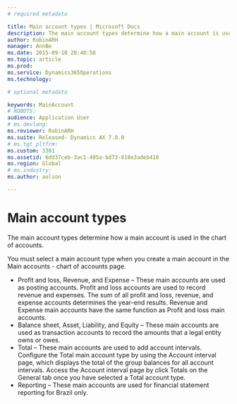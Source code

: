 ```yaml
---
# required metadata

title: Main account types | Microsoft Docs
description: The main account types determine how a main account is used in the chart of accounts.
author: RobinARH
manager: AnnBe
ms.date: 2015-09-10 20:48:58
ms.topic: article
ms.prod: 
ms.service: Dynamics365Operations
ms.technology: 

# optional metadata

keywords: MainAccount
# ROBOTS: 
audience: Application User
# ms.devlang: 
ms.reviewer: RobinARH
ms.suite: Released- Dynamics AX 7.0.0
# ms.tgt_pltfrm: 
ms.custom: 3381
ms.assetid: 6dd37ceb-3ac1-495a-bd73-818e3adeb418
ms.region: Global
# ms.industry: 
ms.author: aolson

---
```


# Main account types

The main account types determine how a main account is used in the chart of accounts.

You must select a main account type when you create a main account in the Main accounts - chart of accounts page.
-   Profit and loss, Revenue, and Expense – These main accounts are used as posting accounts. Profit and loss accounts are used to record revenue and expenses. The sum of all profit and loss, revenue, and expense accounts determines the year-end results. Revenue and Expense main accounts have the same function as Profit and loss main accounts.
-   Balance sheet, Asset, Liability, and Equity – These main accounts are used as transaction accounts to record the amounts that a legal entity owns or owes.
-   Total – These main accounts are used to add account intervals. Configure the Total main account type by using the Account interval page, which displays the total of the group balances for all account intervals. Access the Account interval page by click Totals on the General tab once you have selected a Total account type.
-   Reporting – These main accounts are used for financial statement reporting for Brazil only.



